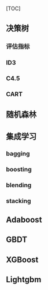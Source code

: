 [TOC]

## 决策树

### 评估指标

### ID3

### C4.5

### CART

## 随机森林

## 集成学习

### bagging

### boosting

### blending

### stacking

## Adaboost

## GBDT

## XGBoost

## Lightgbm